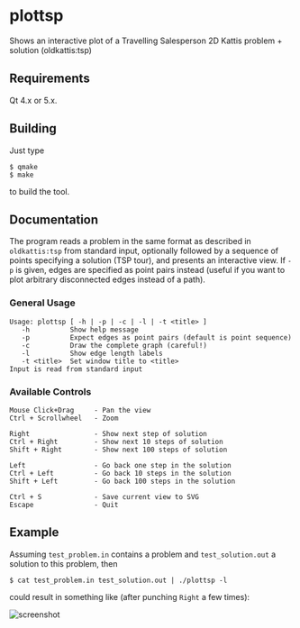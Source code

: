 plottsp
=======

Shows an interactive plot of a Travelling Salesperson 2D Kattis
problem + solution (oldkattis:tsp)

Requirements
------------
Qt 4.x or 5.x.

Building
--------
Just type

    $ qmake
    $ make

to build the tool.

Documentation
-------------
The program reads a problem in the same format as described in
`oldkattis:tsp` from standard input, optionally followed by a
sequence of points specifying a solution (TSP tour), and presents
an interactive view. If `-p` is given, edges are specified as
point pairs instead (useful if you want to plot arbitrary
disconnected edges instead of a path).

### General Usage
    Usage: plottsp [ -h | -p | -c | -l | -t <title> ]
       -h          Show help message
       -p          Expect edges as point pairs (default is point sequence)
       -c          Draw the complete graph (careful!)
       -l          Show edge length labels
       -t <title>  Set window title to <title>
    Input is read from standard input

### Available Controls
    Mouse Click+Drag     - Pan the view
    Ctrl + Scrollwheel   - Zoom

    Right                - Show next step of solution
    Ctrl + Right         - Show next 10 steps of solution
    Shift + Right        - Show next 100 steps of solution

    Left                 - Go back one step in the solution
    Ctrl + Left          - Go back 10 steps in the solution
    Shift + Left         - Go back 100 steps in the solution

    Ctrl + S             - Save current view to SVG
    Escape               - Quit

Example
-------
Assuming `test_problem.in` contains a problem and `test_solution.out`
a solution to this problem, then

    $ cat test_problem.in test_solution.out | ./plottsp -l

could result in something like (after punching `Right` a few times):

![screenshot][plottsp]

[plottsp]: https://raw.github.com/estan/plottsp/master/plottsp.png "Example view from plottsp"
